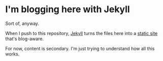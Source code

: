 # I'm blogging here with Jekyll

Sort of, anyway.

When I push to this repository, [Jekyll](https://jekyllrb.com/) turns the files here into a [static site](https://whatthedickens.github.io) that's blog-aware.

For now, content is secondary. I'm just trying to understand how all this works.

